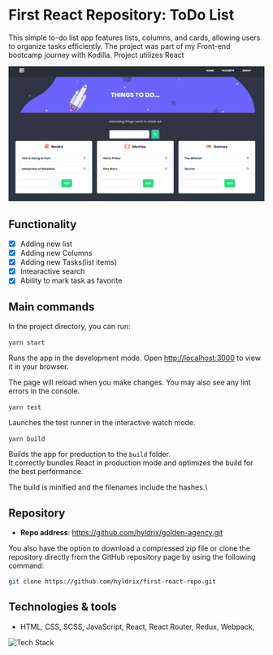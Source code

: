 # First React Repository: ToDo List

This simple to-do list app features lists, columns, and cards, allowing users to organize tasks efficiently. The project was part of my Front-end bootcamp journey with Kodilla. 
Project utilizes React

![TodoList](https://github.com/hyldrix/first-react-repo/blob/main/public/preview/todo.png?raw=true)

## Functionality
- [x] Adding new list
- [x] Adding new Columns
- [x] Adding new Tasks(list items)
- [x] Intearactive search
- [x] Ability to mark task as favorite

## Main commands

In the project directory, you can run:

```yarn start```

Runs the app in the development mode.
Open [http://localhost:3000](http://localhost:3000) to view it in your browser.

The page will reload when you make changes.
You may also see any lint errors in the console.

```yarn test```

Launches the test runner in the interactive watch mode.


```yarn build```

Builds the app for production to the `build` folder.\
It correctly bundles React in production mode and optimizes the build for the best performance.

The build is minified and the filenames include the hashes.\



## Repository

- **Repo address**: https://github.com/hyldrix/golden-agency.git

You also have the option to download a compressed zip file or clone the repository directly from the GitHub repository page by using the following command:

```bash
git clone https://github.com/hyldrix/first-react-repo.git
```

## Technologies & tools
- HTML, CSS, SCSS, JavaScript, React, React Router, Redux, Webpack, 
  
  
<img src="https://skillicons.dev/icons?i=html,css,scss,react,redux,webpackbootstrap" alt="Tech Stack" /> 